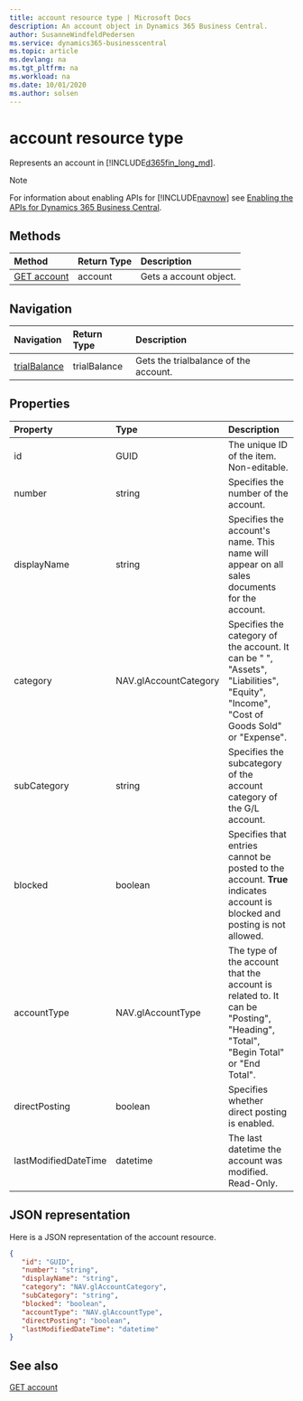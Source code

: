 ```yaml
---
title: account resource type | Microsoft Docs
description: An account object in Dynamics 365 Business Central.
author: SusanneWindfeldPedersen
ms.service: dynamics365-businesscentral
ms.topic: article
ms.devlang: na
ms.tgt_pltfrm: na
ms.workload: na
ms.date: 10/01/2020
ms.author: solsen
---
```


# account resource type
Represents an account in [!INCLUDE[d365fin_long_md](../../includes/d365fin_long_md.md)].

> [!NOTE]  
> For information about enabling APIs for [!INCLUDE[navnow](../../includes/navnow_md.md)] see [Enabling the APIs for Dynamics 365 Business Central](../enabling-apis-for-dynamics-nav.md).

## Methods
| Method | Return Type|Description |
|:--------------------|:-----------|:-------------------------|
|[GET account](../api/dynamics_account_Get.md)|account|Gets a account object.|




## Navigation

| Navigation |Return Type| Description |    
|:----------|:----------|:-----------------|
|[trialBalance](../resources/dynamics_trialbalance.md)|trialBalance |Gets the trialbalance of the account.|


## Properties

| Property           | Type   |Description     |
|:-------------------|:-------|:---------------|
|id|GUID|The unique ID of the item. Non-editable.|
|number|string|Specifies the number of the account.|
|displayName|string|Specifies the account's name. This name will appear on all sales documents for the account.|
|category|NAV.glAccountCategory|Specifies the category of the account. It can be " ", "Assets", "Liabilities", "Equity", "Income", "Cost of Goods Sold" or "Expense".|
|subCategory|string|Specifies the subcategory of the account category of the G/L account.|
|blocked|boolean|Specifies that entries cannot be posted to the account. **True** indicates account is blocked and posting is not allowed.|
|accountType|NAV.glAccountType|The type of the account that the account is related to. It can be "Posting", "Heading", "Total", "Begin Total" or "End Total".|
|directPosting|boolean|Specifies whether direct posting is enabled.|
|lastModifiedDateTime|datetime|The last datetime the account was modified. Read-Only.|


## JSON representation

Here is a JSON representation of the account resource.


```json
{
   "id": "GUID",
   "number": "string",
   "displayName": "string",
   "category": "NAV.glAccountCategory",
   "subCategory": "string",
   "blocked": "boolean",
   "accountType": "NAV.glAccountType",
   "directPosting": "boolean",
   "lastModifiedDateTime": "datetime"
}
```
## See also

[GET account](../api/dynamics_account_Get.md)   

